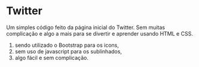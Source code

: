 # Twitter

Um simples código feito da página inicial do Twitter. Sem muitas complicação e algo a mais para se divertir e aprender usando HTML e CSS.

1. sendo utilizado o Bootstrap para os icons,
2. sem uso de javascript para os sublinhados,
3. algo fácil e sem complicação.